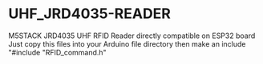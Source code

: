 # UHF_JRD4035-READER
 M5STACK JRD4035 UHF RFID Reader  directly compatible on ESP32 board 
Just copy this files into your Arduino file directory then make an include "#include "RFID_command.h"
